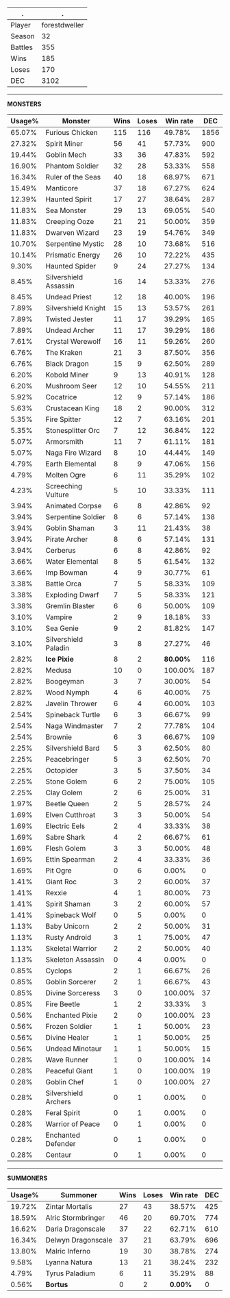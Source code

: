 .|.
|-|-
Player|forestdweller
Season|32
Battles|355
Wins|185
Loses|170
DEC|3102

---
**MONSTERS**

Usage%|Monster|Wins|Loses|Win rate|DEC|
-|-|-|-|-|-|
65.07%|Furious Chicken|115|116|49.78%|1856|
27.32%|Spirit Miner|56|41|57.73%|900|
19.44%|Goblin Mech|33|36|47.83%|592|
16.90%|Phantom Soldier|32|28|53.33%|558|
16.34%|Ruler of the Seas|40|18|68.97%|671|
15.49%|Manticore|37|18|67.27%|624|
12.39%|Haunted Spirit|17|27|38.64%|287|
11.83%|Sea Monster|29|13|69.05%|540|
11.83%|Creeping Ooze|21|21|50.00%|359|
11.83%|Dwarven Wizard|23|19|54.76%|349|
10.70%|Serpentine Mystic|28|10|73.68%|516|
10.14%|Prismatic Energy|26|10|72.22%|435|
9.30%|Haunted Spider|9|24|27.27%|134|
8.45%|Silvershield Assassin|16|14|53.33%|276|
8.45%|Undead Priest|12|18|40.00%|196|
7.89%|Silvershield Knight|15|13|53.57%|261|
7.89%|Twisted Jester|11|17|39.29%|165|
7.89%|Undead Archer|11|17|39.29%|186|
7.61%|Crystal Werewolf|16|11|59.26%|260|
6.76%|The Kraken|21|3|87.50%|356|
6.76%|Black Dragon|15|9|62.50%|289|
6.20%|Kobold Miner|9|13|40.91%|128|
6.20%|Mushroom Seer|12|10|54.55%|211|
5.92%|Cocatrice|12|9|57.14%|186|
5.63%|Crustacean King|18|2|90.00%|312|
5.35%|Fire Spitter|12|7|63.16%|201|
5.35%|Stonesplitter Orc|7|12|36.84%|122|
5.07%|Armorsmith|11|7|61.11%|181|
5.07%|Naga Fire Wizard|8|10|44.44%|149|
4.79%|Earth Elemental|8|9|47.06%|156|
4.79%|Molten Ogre|6|11|35.29%|102|
4.23%|Screeching Vulture|5|10|33.33%|111|
3.94%|Animated Corpse|6|8|42.86%|92|
3.94%|Serpentine Soldier|8|6|57.14%|138|
3.94%|Goblin Shaman|3|11|21.43%|38|
3.94%|Pirate Archer|8|6|57.14%|131|
3.94%|Cerberus|6|8|42.86%|92|
3.66%|Water Elemental|8|5|61.54%|132|
3.66%|Imp Bowman|4|9|30.77%|61|
3.38%|Battle Orca|7|5|58.33%|109|
3.38%|Exploding Dwarf|7|5|58.33%|121|
3.38%|Gremlin Blaster|6|6|50.00%|109|
3.10%|Vampire|2|9|18.18%|33|
3.10%|Sea Genie|9|2|81.82%|147|
3.10%|Silvershield Paladin|3|8|27.27%|46|
2.82%|**Ice Pixie**|8|2|**80.00%**|116|
2.82%|Medusa|10|0|100.00%|187|
2.82%|Boogeyman|3|7|30.00%|54|
2.82%|Wood Nymph|4|6|40.00%|75|
2.82%|Javelin Thrower|6|4|60.00%|103|
2.54%|Spineback Turtle|6|3|66.67%|99|
2.54%|Naga Windmaster|7|2|77.78%|104|
2.54%|Brownie|6|3|66.67%|109|
2.25%|Silvershield Bard|5|3|62.50%|80|
2.25%|Peacebringer|5|3|62.50%|70|
2.25%|Octopider|3|5|37.50%|34|
2.25%|Stone Golem|6|2|75.00%|105|
2.25%|Clay Golem|2|6|25.00%|31|
1.97%|Beetle Queen|2|5|28.57%|24|
1.69%|Elven Cutthroat|3|3|50.00%|54|
1.69%|Electric Eels|2|4|33.33%|38|
1.69%|Sabre Shark|4|2|66.67%|61|
1.69%|Flesh Golem|3|3|50.00%|48|
1.69%|Ettin Spearman|2|4|33.33%|36|
1.69%|Pit Ogre|0|6|0.00%|0|
1.41%|Giant Roc|3|2|60.00%|37|
1.41%|Rexxie|4|1|80.00%|73|
1.41%|Spirit Shaman|3|2|60.00%|57|
1.41%|Spineback Wolf|0|5|0.00%|0|
1.13%|Baby Unicorn|2|2|50.00%|31|
1.13%|Rusty Android|3|1|75.00%|47|
1.13%|Skeletal Warrior|2|2|50.00%|40|
1.13%|Skeleton Assassin|0|4|0.00%|0|
0.85%|Cyclops|2|1|66.67%|26|
0.85%|Goblin Sorcerer|2|1|66.67%|43|
0.85%|Divine Sorceress|3|0|100.00%|37|
0.85%|Fire Beetle|1|2|33.33%|3|
0.56%|Enchanted Pixie|2|0|100.00%|23|
0.56%|Frozen Soldier|1|1|50.00%|23|
0.56%|Divine Healer|1|1|50.00%|25|
0.56%|Undead Minotaur|1|1|50.00%|15|
0.28%|Wave Runner|1|0|100.00%|14|
0.28%|Peaceful Giant|1|0|100.00%|19|
0.28%|Goblin Chef|1|0|100.00%|27|
0.28%|Silvershield Archers|0|1|0.00%|0|
0.28%|Feral Spirit|0|1|0.00%|0|
0.28%|Warrior of Peace|0|1|0.00%|0|
0.28%|Enchanted Defender|0|1|0.00%|0|
0.28%|Centaur|0|1|0.00%|0|

---
**SUMMONERS**

Usage%|Summoner|Wins|Loses|Win rate|DEC|
-|-|-|-|-|-|
19.72%|Zintar Mortalis|27|43|38.57%|425|
18.59%|Alric Stormbringer|46|20|69.70%|774|
16.62%|Daria Dragonscale|37|22|62.71%|610|
16.34%|Delwyn Dragonscale|37|21|63.79%|696|
13.80%|Malric Inferno|19|30|38.78%|274|
9.58%|Lyanna Natura|13|21|38.24%|232|
4.79%|Tyrus Paladium|6|11|35.29%|88|
0.56%|**Bortus**|0|2|**0.00%**|0|
